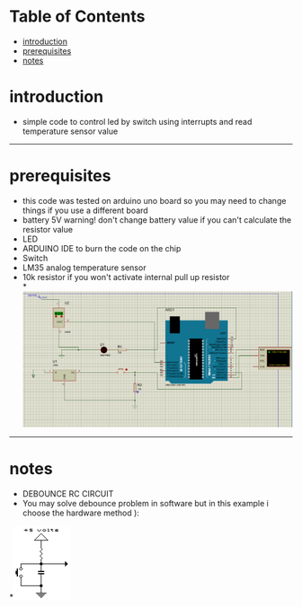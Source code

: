 # Table of Contents
* [introduction](#introduction)
* [prerequisites](#prerequisites)
* [notes](#notes)

# <a name="introduction"></a>introduction
* simple code to control led by switch using interrupts and read temperature sensor value 
 <hr>
 

# <a name="prerequisites"></a>prerequisites
* this code was tested on arduino uno board so you may need to change things if you use a different board 
* battery 5V   warning! don't change battery value if you can't calculate the  resistor value 
* LED
* ARDUINO IDE to burn the code on the chip
* Switch 
* LM35 analog temperature sensor 
* 10k resistor if you won't activate internal pull up resistor  
*![picture](36339999_409776522840897_545512772746608640_n.png)
  

<hr>

# <a name="notes"></a>notes
* DEBOUNCE RC CIRCUIT 
* You may solve debounce problem in software but in this example i choose the hardware method ):


*![picture](36395612_420881575048143_1740913260552519680_n.png)
